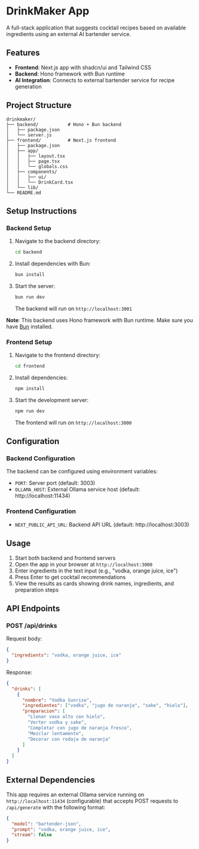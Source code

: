 # DrinkMaker App

A full-stack application that suggests cocktail recipes based on available ingredients using an external AI bartender service.

## Features

- **Frontend**: Next.js app with shadcn/ui and Tailwind CSS
- **Backend**: Hono framework with Bun runtime
- **AI Integration**: Connects to external bartender service for recipe generation

## Project Structure

```
drinkmaker/
├── backend/           # Hono + Bun backend
│   ├── package.json
│   └── server.js
├── frontend/          # Next.js frontend
│   ├── package.json
│   ├── app/
│   │   ├── layout.tsx
│   │   ├── page.tsx
│   │   └── globals.css
│   ├── components/
│   │   ├── ui/
│   │   └── DrinkCard.tsx
│   └── lib/
└── README.md
```

## Setup Instructions

### Backend Setup

1. Navigate to the backend directory:
   ```bash
   cd backend
   ```

2. Install dependencies with Bun:
   ```bash
   bun install
   ```

3. Start the server:
   ```bash
   bun run dev
   ```

   The backend will run on `http://localhost:3001`

**Note**: This backend uses Hono framework with Bun runtime. Make sure you have [Bun](https://bun.sh/) installed.

### Frontend Setup

1. Navigate to the frontend directory:
   ```bash
   cd frontend
   ```

2. Install dependencies:
   ```bash
   npm install
   ```

3. Start the development server:
   ```bash
   npm run dev
   ```

   The frontend will run on `http://localhost:3000`

## Configuration

### Backend Configuration

The backend can be configured using environment variables:

- `PORT`: Server port (default: 3003)
- `OLLAMA_HOST`: External Ollama service host (default: http://localhost:11434)

### Frontend Configuration

- `NEXT_PUBLIC_API_URL`: Backend API URL (default: http://localhost:3003)

## Usage

1. Start both backend and frontend servers
2. Open the app in your browser at `http://localhost:3000`
3. Enter ingredients in the text input (e.g., "vodka, orange juice, ice")
4. Press Enter to get cocktail recommendations
5. View the results as cards showing drink names, ingredients, and preparation steps

## API Endpoints

### POST /api/drinks

Request body:
```json
{
  "ingredients": "vodka, orange juice, ice"
}
```

Response:
```json
{
  "drinks": [
    {
      "nombre": "Vodka Sunrise",
      "ingredientes": ["vodka", "jugo de naranja", "sake", "hielo"],
      "preparacion": [
        "Llenar vaso alto con hielo",
        "Verter vodka y sake",
        "Completar con jugo de naranja fresco",
        "Mezclar lentamente",
        "Decorar con rodaja de naranja"
      ]
    }
  ]
}
```

## External Dependencies

This app requires an external Ollama service running on `http://localhost:11434` (configurable) that accepts POST requests to `/api/generate` with the following format:

```json
{
  "model": "bartender-json",
  "prompt": "vodka, orange juice, ice",
  "stream": false
}
```
